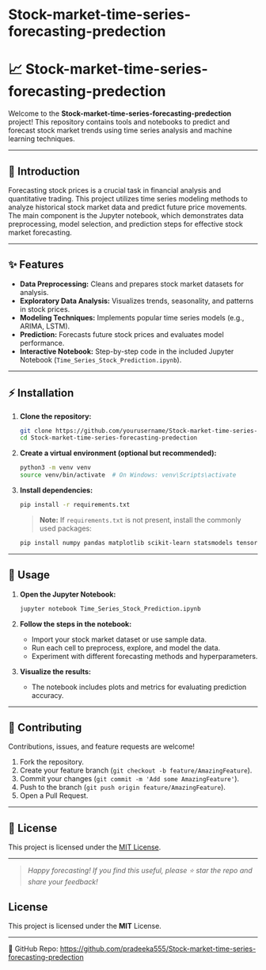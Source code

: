 # Stock-market-time-series-forecasting-predection

# 📈 Stock-market-time-series-forecasting-predection

Welcome to the **Stock-market-time-series-forecasting-predection** project! This repository contains tools and notebooks to predict and forecast stock market trends using time series analysis and machine learning techniques.

---

## 📝 Introduction

Forecasting stock prices is a crucial task in financial analysis and quantitative trading. This project utilizes time series modeling methods to analyze historical stock market data and predict future price movements. The main component is the Jupyter notebook, which demonstrates data preprocessing, model selection, and prediction steps for effective stock market forecasting.

---

## ✨ Features

- **Data Preprocessing:** Cleans and prepares stock market datasets for analysis.
- **Exploratory Data Analysis:** Visualizes trends, seasonality, and patterns in stock prices.
- **Modeling Techniques:** Implements popular time series models (e.g., ARIMA, LSTM).
- **Prediction:** Forecasts future stock prices and evaluates model performance.
- **Interactive Notebook:** Step-by-step code in the included Jupyter Notebook (`Time_Series_Stock_Prediction.ipynb`).

---

## ⚡ Installation

1. **Clone the repository:**
   ```bash
   git clone https://github.com/yourusername/Stock-market-time-series-forecasting-predection.git
   cd Stock-market-time-series-forecasting-predection
   ```

2. **Create a virtual environment (optional but recommended):**
   ```bash
   python3 -m venv venv
   source venv/bin/activate  # On Windows: venv\Scripts\activate
   ```

3. **Install dependencies:**
   ```bash
   pip install -r requirements.txt
   ```
   > **Note:** If `requirements.txt` is not present, install the commonly used packages:
   ```bash
   pip install numpy pandas matplotlib scikit-learn statsmodels tensorflow
   ```

---

## 🚀 Usage

1. **Open the Jupyter Notebook:**
   ```bash
   jupyter notebook Time_Series_Stock_Prediction.ipynb
   ```

2. **Follow the steps in the notebook:**
   - Import your stock market dataset or use sample data.
   - Run each cell to preprocess, explore, and model the data.
   - Experiment with different forecasting methods and hyperparameters.

3. **Visualize the results:**
   - The notebook includes plots and metrics for evaluating prediction accuracy.

---

## 🤝 Contributing

Contributions, issues, and feature requests are welcome!

1. Fork the repository.
2. Create your feature branch (`git checkout -b feature/AmazingFeature`).
3. Commit your changes (`git commit -m 'Add some AmazingFeature'`).
4. Push to the branch (`git push origin feature/AmazingFeature`).
5. Open a Pull Request.

---

## 📄 License

This project is licensed under the [MIT License](LICENSE).

---

> *Happy forecasting! If you find this useful, please ⭐ star the repo and share your feedback!*

## License
This project is licensed under the **MIT** License.

---
🔗 GitHub Repo: https://github.com/pradeeka555/Stock-market-time-series-forecasting-predection
